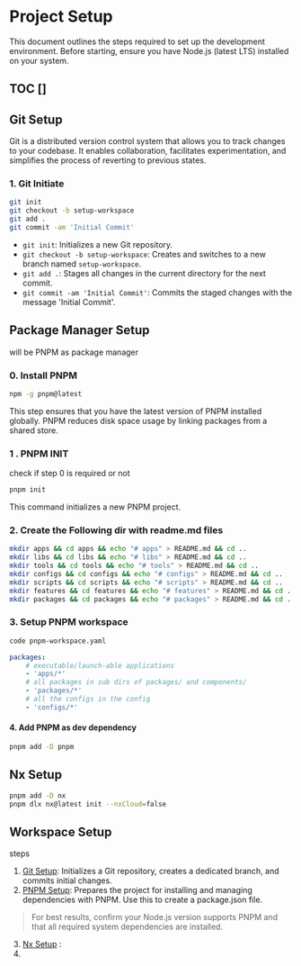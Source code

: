 # Project Setup 

This document outlines the steps required to set up the development environment. 
Before starting, ensure you have Node.js (latest LTS) installed on your system.

## TOC []

## Git Setup 

Git is a distributed version control system that allows you to track changes to your codebase. It enables collaboration, facilitates experimentation, and simplifies the process of reverting to previous states.

### 1. Git Initiate

```sh
git init 
git checkout -b setup-workspace
git add .
git commit -am 'Initial Commit'
```

- `git init`: Initializes a new Git repository.
- `git checkout -b setup-workspace`: Creates and switches to a new branch named `setup-workspace`.
- `git add .`: Stages all changes in the current directory for the next commit.
- `git commit -am 'Initial Commit'`: Commits the staged changes with the message 'Initial Commit'.

## Package Manager Setup

will be PNPM as package manager 

### 0. Install PNPM 

```sh
npm -g pnpm@latest
```
This step ensures that you have the latest version of PNPM installed globally. 
PNPM reduces disk space usage by linking packages from a shared store.

### 1 . PNPM INIT

check if step 0 is required or not 
```sh
pnpm init
```
This command initializes a new PNPM project.

### 2. Create the Following dir with readme.md files 

```sh
mkdir apps && cd apps && echo "# apps" > README.md && cd ..
mkdir libs && cd libs && echo "# libs" > README.md && cd ..
mkdir tools && cd tools && echo "# tools" > README.md && cd ..
mkdir configs && cd configs && echo "# configs" > README.md && cd ..
mkdir scripts && cd scripts && echo "# scripts" > README.md && cd ..
mkdir features && cd features && echo "# features" > README.md && cd ..
mkdir packages && cd packages && echo "# packages" > README.md && cd ..
```

### 3. Setup PNPM workspace 

```sh 
code pnpm-workspace.yaml
```

```yaml
packages:
    # executable/launch-able applications
    - 'apps/*'
    # all packages in sub dirs of packages/ and components/
    - 'packages/*'
    # all the configs in the config
    - 'configs/*'
```

#### 4. Add PNPM as dev dependency 

```sh
pnpm add -D pnpm
```


## Nx Setup 

```sh 
pnpm add -D nx
pnpm dlx nx@latest init --nxCloud=false

```
## Workspace Setup

steps

 1. [Git Setup](#git-setup): Initializes a Git repository, creates a dedicated branch, and commits initial changes.
 2. [PNPM Setup](#package-manager-setup): Prepares the project for installing and managing dependencies with PNPM. Use this to create a package.json file.

> For best results, confirm your Node.js version supports PNPM and that all required system dependencies are installed.
 
 3. [Nx Setup](#nx-setup) :
 4.
